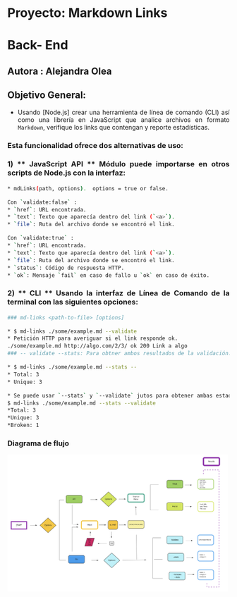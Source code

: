 <div style="text-align: justify">  

# Proyecto: Markdown Links
#  Back- End 

## Autora : Alejandra Olea 

## Objetivo General: 
* Usando [Node.js] crear una herramienta de línea de comando (CLI) así como una librería en JavaScript que analice archivos en formato `Markdown`, verifique los links que contengan y reporte estadísticas.


### Esta funcionalidad ofrece dos alternativas de uso:

### 1) **  JavaScript API **  Módulo puede importarse en otros scripts de Node.js con la interfaz:
```sh
* mdLinks(path, options).  options = true or false.
```
```sh
Con `validate:false` :
* `href`: URL encontrada.
* `text`: Texto que aparecía dentro del link (`<a>`).
* `file`: Ruta del archivo donde se encontró el link.
```

```sh
Con `validate:true` :
* `href`: URL encontrada.
* `text`: Texto que aparecía dentro del link (`<a>`).
* `file`: Ruta del archivo donde se encontró el link.
* `status`: Código de respuesta HTTP.
* `ok`: Mensaje `fail` en caso de fallo u `ok` en caso de éxito.
```

### 2) ** CLI ** Usando la interfaz de Línea de Comando de la terminal con las siguientes opciones:
```sh
### md-links <path-to-file> [options]
```
```sh
* $ md-links ./some/example.md --validate
* Petición HTTP para averiguar si el link responde ok.
./some/example.md http://algo.com/2/3/ ok 200 Link a algo
### -- validate --stats: Para obtner ambos resultados de la validación.
```
```sh
* $ md-links ./some/example.md --stats --
* Total: 3
* Unique: 3
```

```sh
* Se puede usar `--stats` y `--validate` jutos para obtener ambas estadísticas.
$ md-links ./some/example.md --stats --validate
*Total: 3
*Unique: 3
*Broken: 1
```

### Diagrama de flujo

<img src="./flow.png" alt="paper-image" width="500"/>



</div>








